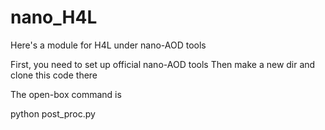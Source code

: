 # nano_H4L

Here's a module for H4L under nano-AOD tools

First, you need to set up official nano-AOD tools
Then make a new dir and clone this code there


The open-box command is

python post_proc.py
